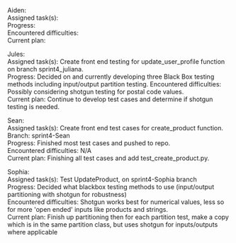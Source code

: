 Aiden:  
  Assigned task(s):  
  Progress:  
  Encountered difficulties:  
  Current plan:  
  
Jules:  
  Assigned task(s):  Create front end testing for update_user_profile function on branch sprint4_juliana.  
  Progress:  Decided on and currently developing three Black Box testing methods including input/output partition testing.
  Encountered difficulties:  Possibly considering shotgun testing for postal code values.  
  Current plan:  Continue to develop test cases and determine if shotgun testing is needed.  

Sean:  
  Assigned task(s): Create front end test cases for create_product function.  
  Branch: sprint4-Sean  
  Progress: Finished most test cases and pushed to repo.  
  Encountered difficulties: N/A  
  Current plan: Finishing all test cases and add test_create_product.py.  
  
  
Sophia:  
  Assigned task(s): Test UpdateProduct, on sprint4-Sophia branch  
  Progress: Decided what blackbox testing methods to use (input/output partitioning with shotgun for robustness)  
  Encountered difficulties: Shotgun works best for numerical values, less so for more 'open ended' inputs like products and strings.  
  Current plan: Finish up partitioning then for each partition test, make a copy which is in the same partition class, but uses shotgun for inputs/outputs where applicable  
